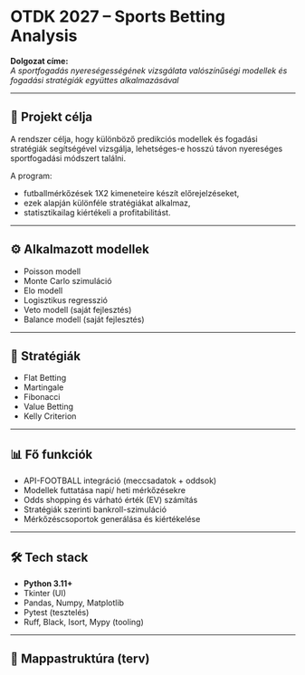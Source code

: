 # OTDK 2027 – Sports Betting Analysis

**Dolgozat címe:**  
*A sportfogadás nyereségességének vizsgálata valószínűségi modellek és fogadási stratégiák együttes alkalmazásával*

---

## 🎯 Projekt célja
A rendszer célja, hogy különböző predikciós modellek és fogadási stratégiák segítségével vizsgálja, lehetséges-e hosszú távon nyereséges sportfogadási módszert találni.

A program:
- futballmérkőzések 1X2 kimeneteire készít előrejelzéseket,
- ezek alapján különféle stratégiákat alkalmaz,
- statisztikailag kiértékeli a profitabilitást.

---

## ⚙️ Alkalmazott modellek
- Poisson modell  
- Monte Carlo szimuláció  
- Elo modell  
- Logisztikus regresszió  
- Veto modell (saját fejlesztés)  
- Balance modell (saját fejlesztés)  

---

## 🧮 Stratégiák
- Flat Betting  
- Martingale  
- Fibonacci  
- Value Betting  
- Kelly Criterion  

---

## 📊 Fő funkciók
- API-FOOTBALL integráció (meccsadatok + oddsok)  
- Modellek futtatása napi/ heti mérkőzésekre  
- Odds shopping és várható érték (EV) számítás  
- Stratégiák szerinti bankroll-szimuláció  
- Mérkőzéscsoportok generálása és kiértékelése  

---

## 🛠️ Tech stack
- **Python 3.11+**
- Tkinter (UI)  
- Pandas, Numpy, Matplotlib  
- Pytest (tesztelés)  
- Ruff, Black, Isort, Mypy (tooling)  

---

## 📂 Mappastruktúra (terv)
